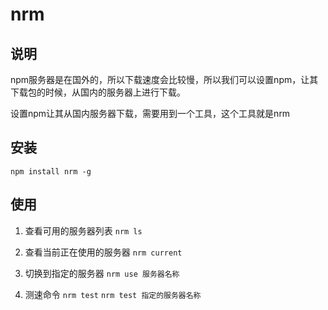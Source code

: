 # nrm 

## 说明
npm服务器是在国外的，所以下载速度会比较慢，所以我们可以设置npm，让其下载包的时候，从国内的服务器上进行下载。

设置npm让其从国内服务器下载，需要用到一个工具，这个工具就是nrm

## 安装
`npm install nrm -g`

## 使用
1. 查看可用的服务器列表
`nrm ls`

2. 查看当前正在使用的服务器
`nrm current`

3. 切换到指定的服务器
`nrm use 服务器名称`

4. 测速命令
`nrm test`
`nrm test 指定的服务器名称`